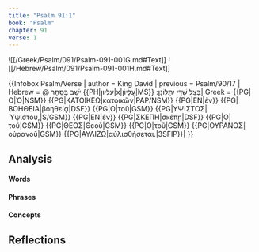 ```yaml
---
title: "Psalm 91:1"
book: "Psalm"
chapter: 91
verse: 1
---
```

![[/Greek/Psalm/091/Psalm-091-001G.md#Text]]
![[/Hebrew/Psalm/091/Psalm-091-001H.md#Text]]

{{Infobox Psalm/Verse |
  author = King David |
  previous = Psalm/90/17 |
  Hebrew = @
יֹשֵׁב
בְּסֵתֶר
{{PH|עליון|x|עֶלְיוֹן|MS}}
בְּצֵל
שַׁדַּי
יִתְלוֹנָן
׃|
  Greek = {{PG|Ο|Ὁ|NSM}} {{PG|ΚΑΤΟΙΚΕΩ|κατοικῶν|PAP/NSM}} {{PG|ΕΝ|ἐν}} {{PG|ΒΟΗΘΕΙΑ|βοηθείᾳ|DSF}} {{PG|Ο|τοῦ|GSM}} {{PG|ΥΨΙΣΤΟΣ|Ὑψίστου,|S/GSM}} {{PG|ΕΝ|ἐν}} {{PG|ΣΚΕΠΗ|σκέπῃ|DSF}} {{PG|Ο|τοῦ|GSM}} {{PG|ΘΕΟΣ|Θεοῦ|GSM}} {{PG|Ο|τοῦ|GSM}} {{PG|ΟΥΡΑΝΟΣ|οὐρανοῦ|GSM}} {{PG|ΑΥΛΙΖΩ|αὐλισθήσεται.|3SFIP}}|
}}

## Analysis

#### Words

#### Phrases

#### Concepts

## Reflections
